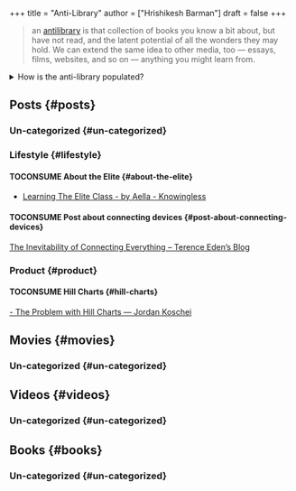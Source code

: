 +++
title = "Anti-Library"
author = ["Hrishikesh Barman"]
draft = false
+++

<div class="book-hint info">

> an [antilibrary](https://www.antilibrari.es/) is that collection of books you know a bit about, but have not read, and the latent potential of all the wonders they may hold. We can extend the same idea to other media, too — essays, films, websites, and so on — anything you might learn from.
</div>

<details>
<summary>How is the anti-library populated?</summary>
<div class="details">

Anti-library sort of is just a fancy term for bookmarks in the way I am using it. It falls in the capture phase of my [notetaking]({{< relref "notetaking" >}}) process. I use `org-capture` to manage these notes and there's some custom css which help color the status of the items in this page.
The supported statuses can be found [here](https://github.com/geekodour/dottedflies/blob/566aa2a3524f5b705cc9ce9a0564fc64e759decd/.config/doom/org-mode-config.el#L127). When making entry for [monthly notes]({{< relref "monthly_notes" >}}), we shall discard `FINISHED` and `DROPPED` items from the anti-library. If I make any notes they'll be available in the [library]({{< relref "library" >}}), which is just a shortcut to some pages in mogoz.

I've exported this page just to have the information public, otherwise this page is managed and used inside emacs, i have `org-agenda` templates which picks things up from this list to put them in my agenda.
</div>
</details>


## Posts {#posts}


### Un-categorized {#un-categorized}


### Lifestyle {#lifestyle}


#### <span class="org-todo todo TOCONSUME">TOCONSUME</span> About the Elite {#about-the-elite}

-   [Learning The Elite Class - by Aella - Knowingless](https://aella.substack.com/p/learning-the-elite-class)


#### <span class="org-todo todo TOCONSUME">TOCONSUME</span> Post about connecting devices {#post-about-connecting-devices}

[The Inevitability of Connecting Everything – Terence Eden’s Blog](https://shkspr.mobi/blog/2022/04/the-inevitability-of-connecting-everything/)


### Product {#product}


#### <span class="org-todo todo TOCONSUME">TOCONSUME</span> Hill Charts {#hill-charts}

[- The Problem with Hill Charts — Jordan Koschei](https://jordankoschei.com/2019/02/12/the-problem-with-hill-charts/)


## Movies {#movies}


### Un-categorized {#un-categorized}


## Videos {#videos}


### Un-categorized {#un-categorized}


## Books {#books}


### Un-categorized {#un-categorized}
